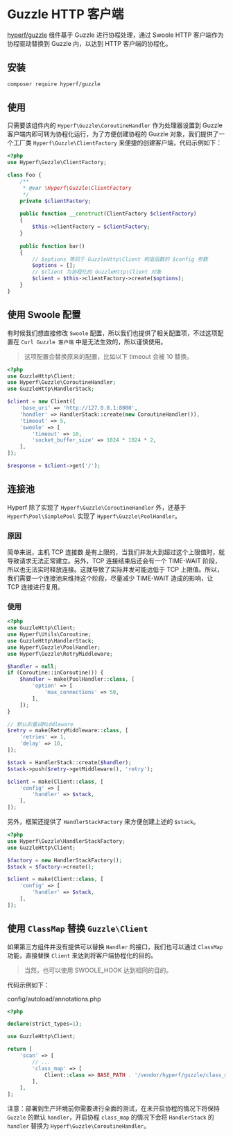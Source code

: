 # Guzzle HTTP 客户端

[hyperf/guzzle](https://github.com/hyperf/guzzle) 组件基于 Guzzle 进行协程处理，通过 Swoole HTTP 客户端作为协程驱动替换到 Guzzle 内，以达到 HTTP 客户端的协程化。

## 安装

```bash
composer require hyperf/guzzle
```

## 使用

只需要该组件内的 `Hyperf\Guzzle\CoroutineHandler` 作为处理器设置到 Guzzle 客户端内即可转为协程化运行，为了方便创建协程的 Guzzle 对象，我们提供了一个工厂类 `Hyperf\Guzzle\ClientFactory` 来便捷的创建客户端，代码示例如下：

```php
<?php 
use Hyperf\Guzzle\ClientFactory;

class Foo {
    /**
     * @var \Hyperf\Guzzle\ClientFactory
     */
    private $clientFactory;
    
    public function __construct(ClientFactory $clientFactory)
    {
        $this->clientFactory = $clientFactory;
    }
    
    public function bar()
    {
        // $options 等同于 GuzzleHttp\Client 构造函数的 $config 参数
        $options = [];
        // $client 为协程化的 GuzzleHttp\Client 对象
        $client = $this->clientFactory->create($options);
    }
}
```

## 使用 Swoole 配置

有时候我们想直接修改 `Swoole` 配置，所以我们也提供了相关配置项，不过这项配置在 `Curl Guzzle 客户端` 中是无法生效的，所以谨慎使用。

> 这项配置会替换原来的配置，比如以下 timeout 会被 10 替换。

```php
<?php
use GuzzleHttp\Client;
use Hyperf\Guzzle\CoroutineHandler;
use GuzzleHttp\HandlerStack;

$client = new Client([
    'base_uri' => 'http://127.0.0.1:8080',
    'handler' => HandlerStack::create(new CoroutineHandler()),
    'timeout' => 5,
    'swoole' => [
        'timeout' => 10,
        'socket_buffer_size' => 1024 * 1024 * 2,
    ],
]);

$response = $client->get('/');

```

## 连接池

Hyperf 除了实现了 `Hyperf\Guzzle\CoroutineHandler` 外，还基于 `Hyperf\Pool\SimplePool` 实现了 `Hyperf\Guzzle\PoolHandler`。

### 原因

简单来说，主机 TCP 连接数 是有上限的，当我们并发大到超过这个上限值时，就导致请求无法正常建立。另外，TCP 连接结束后还会有一个 TIME-WAIT 阶段，所以也无法实时释放连接。这就导致了实际并发可能远低于 TCP 上限值。所以，我们需要一个连接池来维持这个阶段，尽量减少 TIME-WAIT 造成的影响，让 TCP 连接进行复用。

### 使用

```php
<?php
use GuzzleHttp\Client;
use Hyperf\Utils\Coroutine;
use GuzzleHttp\HandlerStack;
use Hyperf\Guzzle\PoolHandler;
use Hyperf\Guzzle\RetryMiddleware;

$handler = null;
if (Coroutine::inCoroutine()) {
    $handler = make(PoolHandler::class, [
        'option' => [
            'max_connections' => 50,
        ],
    ]);
}

// 默认的重试Middleware
$retry = make(RetryMiddleware::class, [
    'retries' => 1,
    'delay' => 10,
]);

$stack = HandlerStack::create($handler);
$stack->push($retry->getMiddleware(), 'retry');

$client = make(Client::class, [
    'config' => [
        'handler' => $stack,
    ],
]);
```

另外，框架还提供了 `HandlerStackFactory` 来方便创建上述的 `$stack`。

```php
<?php
use Hyperf\Guzzle\HandlerStackFactory;
use GuzzleHttp\Client;

$factory = new HandlerStackFactory();
$stack = $factory->create();

$client = make(Client::class, [
    'config' => [
        'handler' => $stack,
    ],
]);
```

## 使用 `ClassMap` 替换 `Guzzle\Client`

如果第三方组件并没有提供可以替换 `Handler` 的接口，我们也可以通过 `ClassMap` 功能，直接替换 `Client` 来达到将客户端协程化的目的。

> 当然，也可以使用 SWOOLE_HOOK 达到相同的目的。

代码示例如下：

config/autoload/annotations.php

```php
<?php

declare(strict_types=1);

use GuzzleHttp\Client;

return [
    'scan' => [
        // ...
        'class_map' => [
            Client::class => BASE_PATH . '/vendor/hyperf/guzzle/class_map/GuzzleHttp/Client.php',
        ],
    ],
];
```

注意：部署到生产环境前你需要进行全面的测试，在未开启协程的情况下将保持 `Guzzle` 的默认 `handler`，开启协程 `class_map` 的情况下会将 `HandlerStack` 的 `handler` 替换为 `Hyperf\Guzzle\CoroutineHandler`。
